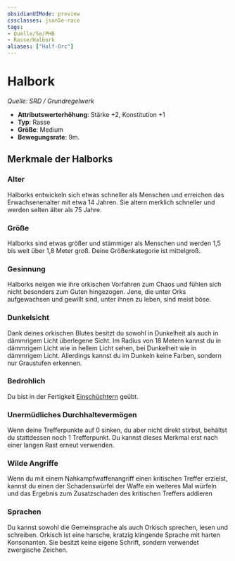 ```yaml
---
obsidianUIMode: preview
cssclasses: json5e-race
tags:
- Quelle/5e/PHB
- Rasse/Halbork
aliases: ["Half-Orc"]
---
```

# Halbork
*Quelle: SRD / Grundregelwerk*  

- **Attributswerterhöhung**: Stärke +2, Konstitution +1
- **Typ**: Rasse
- **Größe**: Medium
- **Bewegungsrate**: 9m.

## Merkmale der Halborks

### Alter

Halborks entwickeln sich etwas schneller als Menschen und erreichen das Erwachsenenalter mit etwa 14 Jahren. Sie altern merklich schneller und werden selten älter als 75 Jahre.

### Größe

Halborks sind etwas größer und stämmiger als Menschen und werden 1,5 bis weit über 1,8 Meter groß. Deine Größenkategorie ist mittelgroß.

### Gesinnung

Halborks neigen wie ihre orkischen Vorfahren zum Chaos und fühlen sich nicht besonders zum Guten hingezogen. Jene, die unter Orks aufgewachsen und gewillt sind, unter ihnen zu leben, sind meist böse.

### Dunkelsicht

Dank deines orkischen Blutes besitzt du sowohl in Dunkelheit als auch in dämmrigem Licht überlegene Sicht. Im Radius von 18 Metern kannst du in dämmrigem Licht wie in hellem Licht sehen, bei Dunkelheit wie in dämmrigem Licht. Allerdings kannst du im Dunkeln keine Farben, sondern nur Graustufen erkennen.

### Bedrohlich

Du bist in der Fertigkeit [Einschüchtern](rules/skills.md#Intimidation) geübt.
 
### Unermüdliches Durchhaltevermögen

Wenn deine Trefferpunkte auf 0 sinken, du aber nicht direkt stirbst, behältst du stattdessen noch 1 Trefferpunkt. Du kannst dieses Merkmal erst nach einer langen Rast erneut verwenden.

### Wilde Angriffe

Wenn du mit einem Nahkampfwaffenangriff einen kritischen Treffer erzielst, kannst du einen der Schadenswürfel der Waffe ein weiteres Mal würfeln und das Ergebnis zum Zusatzschaden des kritischen Treffers addieren

### Sprachen

Du kannst sowohl die Gemeinsprache als auch Orkisch sprechen, lesen und schreiben. Orkisch ist eine harsche, kratzig klingende Sprache mit harten Konsonanten. Sie besitzt keine eigene Schrift, sondern verwendet zwergische Zeichen.